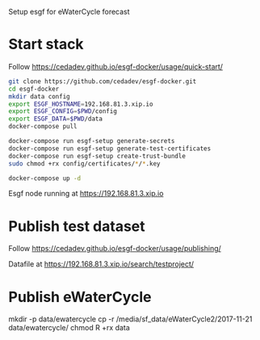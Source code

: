 Setup esgf for eWaterCycle forecast

# Start stack

Follow https://cedadev.github.io/esgf-docker/usage/quick-start/

```bash
git clone https://github.com/cedadev/esgf-docker.git
cd esgf-docker
mkdir data config
export ESGF_HOSTNAME=192.168.81.3.xip.io
export ESGF_CONFIG=$PWD/config
export ESGF_DATA=$PWD/data
docker-compose pull

docker-compose run esgf-setup generate-secrets
docker-compose run esgf-setup generate-test-certificates
docker-compose run esgf-setup create-trust-bundle
sudo chmod +rx config/certificates/*/*.key

docker-compose up -d
```

Esgf node running at https://192.168.81.3.xip.io

# Publish test dataset

Follow https://cedadev.github.io/esgf-docker/usage/publishing/

Datafile at https://192.168.81.3.xip.io/search/testproject/

# Publish eWaterCycle

mkdir -p data/ewatercycle
cp -r /media/sf_data/eWaterCycle2/2017-11-21 data/ewatercycle/
chmod R +rx data

